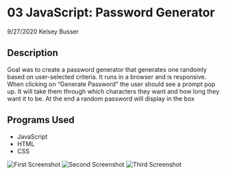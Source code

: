 # 03 JavaScript: Password Generator
9/27/2020
Kelsey Busser

## Description

Goal was to create a password generator that generates one randomly based on user-selected criteria. 
It runs in a browser and is responsive. When clicking on “Generate Password” the user should see a prompt pop up. 
It will take them through which characters they want and how long they want it to be. 
At the end a random password will display in the box

## Programs Used
* JavaScript
* HTML
* CSS

![First Screenshot](/images/pwg1.png)
![Second Screenshot](/images/pwg2.png)
![Third Screenshot](/images/pw3.png)


